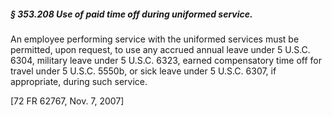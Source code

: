 ##### § 353.208 Use of paid time off during uniformed service. #####

An employee performing service with the uniformed services must be permitted, upon request, to use any accrued annual leave under 5 U.S.C. 6304, military leave under 5 U.S.C. 6323, earned compensatory time off for travel under 5 U.S.C. 5550b, or sick leave under 5 U.S.C. 6307, if appropriate, during such service.

[72 FR 62767, Nov. 7, 2007]